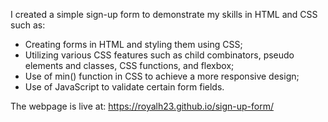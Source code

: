 I created a simple sign-up form to demonstrate my skills in HTML and CSS such as:

- Creating forms in HTML and styling them using CSS;
- Utilizing various CSS features such as child combinators, pseudo elements and
classes, CSS functions, and flexbox;
- Use of min() function in CSS to achieve a more responsive design;
- Use of JavaScript to validate certain form fields.

The webpage is live at: https://royalh23.github.io/sign-up-form/